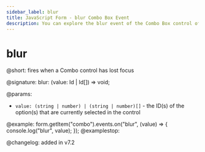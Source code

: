 ```yaml
---
sidebar_label: blur
title: JavaScript Form - blur Combo Box Event 
description: You can explore the blur event of the Combo Box control of Form in the documentation of the DHTMLX JavaScript UI library. Browse developer guides and API reference, try out code examples and live demos, and download a free 30-day evaluation version of DHTMLX Suite.
---
```


# blur

@short: fires when a Combo control has lost focus

@signature: blur: (value: Id | Id[]) => void;

@params:
- `value: (string | number) | (string | number)[]` - the ID(s) of the option(s) that are currently selected in the control

@example:
form.getItem("combo").events.on("blur", (value) => {
    console.log("blur", value);
});
@examplestop:

@changelog: added in v7.2
